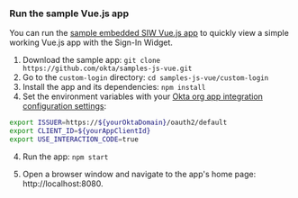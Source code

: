 ### Run the sample Vue.js app

You can run the [sample embedded SIW Vue.js app](https://github.com/okta/samples-js-vue/tree/master/custom-login) to quickly view a simple working Vue.js app with the Sign-In Widget.

1. Download the sample app: `git clone https://github.com/okta/samples-js-vue.git`
2. Go to the `custom-login` directory: `cd samples-js-vue/custom-login`
3. Install the app and its dependencies: `npm install`
3. Set the environment variables with your [Okta org app integration configuration settings](#okta-org-app-integration-configuration-settings):

  ```bash
  export ISSUER=https://${yourOktaDomain}/oauth2/default
  export CLIENT_ID=${yourAppClientId}
  export USE_INTERACTION_CODE=true
  ```

4. Run the app: `npm start`

5. Open a browser window and navigate to the app's home page: http://localhost:8080.

